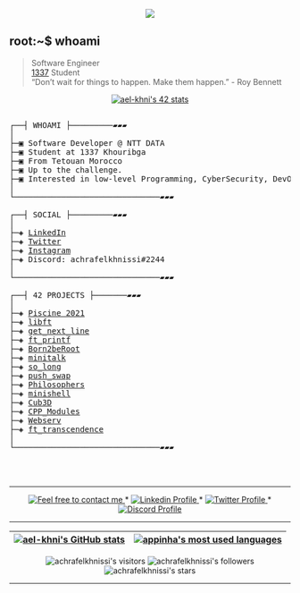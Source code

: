 </p>
<p align="center">  
<img src ="https://cdn.dribbble.com/users/2495095/screenshots/6022014/media/bde6ebc855e312547d5f791f427de779.gif">
</p>

## root:~$ whoami
>  Software Engineer \
>  [1337](https://1337.ma/en/) Student \
>  “Don’t wait for things to happen. Make them happen.” - Roy Bennett 


<p align="center">
<a href="https://github.com/oakoudad/badge42"><img src="https://badge.mediaplus.ma/black/ael-khni" alt="ael-khni's 42 stats" /></a>
</p>



<pre>

┌──┤ WHOAMI ├─────────▰▰▰
│
├─▣ Software Developer @ NTT DATA
├─▣ Student at 1337 Khouribga
├─▣ From Tetouan Morocco
├─▣ Up to the challenge.
├─▣ Interested in low-level Programming, CyberSecurity, DevOps, Netwroking and Web Development.
│
└───────────────────────────────▰▰▰

┌──┤ SOCIAL ├─────────▰▰▰
│
├─◈ <a href="https://www.linkedin.com/in/achraf-elkhnissi">LinkedIn</a>
├─◈ <a href="https://twitter.com/ashrafelkhnissi">Twitter</a>
├─◈ <a href="https://www.instagram.com/achrafelkhnissi">Instagram</a>
├─◈ Discord: achrafelkhnissi#2244
│
└───────────────────────────────▰▰▰

┌──┤ 42 PROJECTS ├───────▰▰▰
│
├─◈ <a href="https://github.com/achrafelkhnissi/1337/tree/master/Piscine-2021">Piscine 2021</a>
├─◈ <a href="https://github.com/achrafelkhnissi/libft">libft</a>
├─◈ <a href="https://github.com/achrafelkhnissi/get_next_line">get_next_line</a>
├─◈ <a href="https://github.com/achrafelkhnissi/ft_printf">ft_printf</a>
├─◈ <a href="https://github.com/achrafelkhnissi/Born2beRoot">Born2beRoot</a>
├─◈ <a href="https://github.com/achrafelkhnissi/minitalk">minitalk</a>
├─◈ <a href="https://github.com/achrafelkhnissi/so_long">so_long</a>
├─◈ <a href="https://github.com/achrafelkhnissi/push_swap">push_swap</a>
├─◈ <a href="https://github.com/achrafelkhnissi/Philosophers">Philosophers</a>
├─◈ <a href="https://github.com/achrafelkhnissi/minishell">minishell</a>
├─◈ <a href="https://github.com/achrafelkhnissi/cub3d">Cub3D</a>
├─◈ <a href="https://github.com/achrafelkhnissi/CPP_Modules">CPP_Modules</a>
├─◈ <a href="https://github.com/achrafelkhnissi/webserv">Webserv</a>
├─◈ <a href="https://github.com/achrafelkhnissi/ft_transcendence">ft_transcendence</a>
│
└───────────────────────────────▰▰▰

<!--
┌──┤ COMMUNITY ├─────────▰▰▰
│
├─◈ If you need any help please join our community.
├─◈ <a href="https://discord.gg/vTvkDgsS6J">Discord Server</a>
│
└───────────────────────────────▰▰▰
-->

</pre>

--------------

<p align="center">
    <a href="mailto:achraf.elkhnissi@gmail.com">
        <img alt="Feel free to contact me" src="https://img.shields.io/badge/-Ask_me_anything-blue?style=flat&logo=Gmail&logoColor=white&link=mailto:achraf.elkhnissi@gmail.com&color=3d85c6" />
    </a>
    <span> * </span>
    <a href="https://www.linkedin.com/in/achrafelkhnissi/">
        <img alt="Linkedin Profile" src="https://img.shields.io/badge/-Linkedin-0072b1?style=flat&logo=Linkedin&logoColor=white&link=https://www.linkedin.com/in/achrafelkhnissi/" />
    </a>
    <span> * </span>
    <a href="https://twitter.com/ashrafelkhnissi">
        <img alt="Twitter Profile" src="https://img.shields.io/badge/-Twitter-0072b1?style=flat&logo=Twitter&logoColor=white&link=https://www.linkedin.com/in/achrafelkhnissi/&color=1DA1F2" />
    </a>
    <span> * </span>
    <a href="https://www.linkedin.com/in/achrafelkhnissi/">
        <img alt="Discord Profile" src="https://img.shields.io/badge/-Discord-0072b1?style=flat&logo=Discord&logoColor=white&link=https://www.linkedin.com/in/achrafelkhnissi/&color=7289da" />
    </a>
</p>

---------------
| [![ael-khni's GitHub stats](https://github-readme-stats.vercel.app/api?username=achrafelkhnissi&count_private=true&show_icons=true&hide=issues&hide_border=true&theme=jolly)](https://github.com/achrafelkhnissi?tab=repositories) | [![appinha's most used languages](https://github-readme-stats.vercel.app/api/top-langs/?username=appinha&layout=compact&hide_border=true&theme=jolly)](https://github.com/achrafelkhnissi?tab=repositories) |
|:-:|:-:|

<p align="center">
	<img alt="achrafelkhnissi's visitors" src="https://komarev.com/ghpvc/?username=achrafelkhnissi&color=8c36db&style=flat&label=visitors" />
	<img alt="achrafelkhnissi's followers" src="https://img.shields.io/github/followers/achrafelkhnissi?color=blueviolet" />
	<img alt="achrafelkhnissi's stars" src="https://img.shields.io/github/stars/achrafelkhnissi?color=blueviolet" />
</p>

---------------
